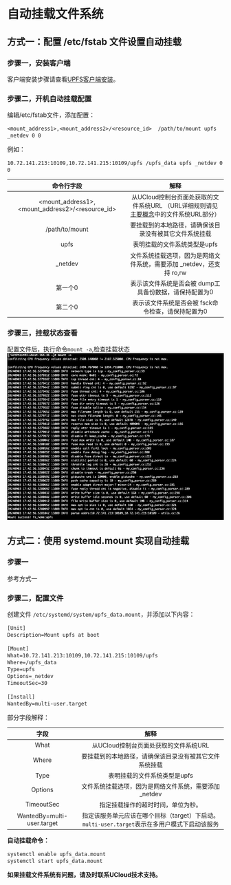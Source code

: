 # 自动挂载文件系统
## 方式一：配置 /etc/fstab 文件设置自动挂载

### 步骤一，安装客户端

客户端安装步骤请查看[UPFS客户端安装](/upfs/upfs_guide/client_install.md)。


### 步骤二，开机自动挂载配置

编辑/etc/fstab文件，添加配置：

```
<mount_address1>,<mount_address2>/<resource_id>  /path/to/mount upfs _netdev 0 0
```

例如：

```
10.72.141.213:10109,10.72.141.215:10109/upfs /upfs_data upfs _netdev 0 0
```

|                   命令行字段                    |                             解释                             |
| :---------------------------------------------: | :----------------------------------------------------------: |
| <mount_address1>,<mount_address2>/<resource_id> | 从UCloud控制台页面处获取的文件系统URL （URL详细规则请见[主要概念](/upfs/upfs_manual_instruction/concept)中的文件系统URL部分） |
|                            /path/to/mount                    |                要挂载到的本地路径，请确保该目录没有被其它文件系统挂载                |
|              upfs                 |     表明挂载的文件系统类型是upfs       |          
|                  _netdev                   | 文件系统挂载选项，因为是网络文件系统，需要添加 _netdev，还支持 ro,rw |
|                     第一个0                     |    表示该文件系统是否会被 dump工具备份数据，请保持配置为0    |
|                     第二个0                     |      表示该文件系统是否会被 fsck命令检查，请保持配置为0      |

### 步骤三，挂载状态查看

配置文件后，执行命令`mount -a`,检查挂载状态
![](/images/upfs_guide/auto_mount1.png)

## 方式二：使用 systemd.mount 实现自动挂载

### 步骤一

参考方式一

### 步骤二，配置文件

创建文件 `/etc/systemd/system/upfs_data.mount`，并添加以下内容：

```
[Unit]
Description=Mount upfs at boot

[Mount]
What=10.72.141.213:10109,10.72.141.215:10109/upfs
Where=/upfs_data
Type=upfs
Options=_netdev
TimeoutSec=30

[Install]
WantedBy=multi-user.target
```

部分字段解释：



|            字段            |                             解释                             |
| :------------------------: | :----------------------------------------------------------: |
|            What            |            从UCloud控制台页面处获取的文件系统URL             |
|           Where            |    要挂载到的本地路径，请确保该目录没有被其它文件系统挂载    |
|            Type            |                 表明挂载的文件系统类型是upfs                 |
|          Options           |    文件系统挂载选项，因为是网络文件系统，需要添加 _netdev    |
|         TimeoutSec         |              指定挂载操作的超时时间，单位为秒。              |
| WantedBy=multi-user.target | 指定该服务单元应该在哪个目标（target）下启动。`multi-user.target`表示在多用户模式下启动该服务 |

**自动挂载命令：**

```
systemctl enable upfs_data.mount
systemctl start upfs_data.mount
```

**如果挂载文件系统有问题，请及时联系UCloud技术支持。**
